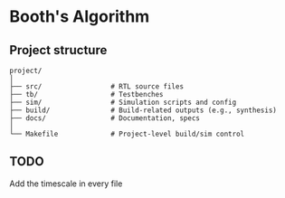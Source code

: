 # Booth's Algorithm



## Project structure

```
project/
│
├── src/                 # RTL source files
├── tb/                  # Testbenches
├── sim/                 # Simulation scripts and config
├── build/               # Build-related outputs (e.g., synthesis)
├── docs/                # Documentation, specs
│
└── Makefile             # Project-level build/sim control
```


## TODO

Add the timescale in every file
